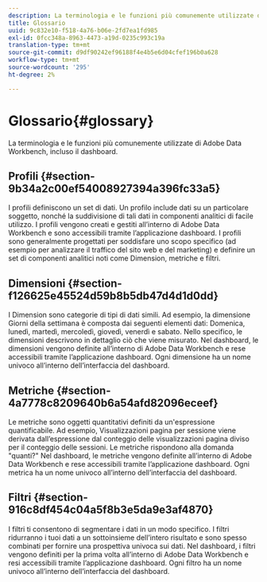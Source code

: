 ```yaml
---
description: La terminologia e le funzioni più comunemente utilizzate di Adobe Data Workbench, incluso il dashboard.
title: Glossario
uuid: 9c832e10-f518-4a76-b06e-2fd7ea1fd985
exl-id: 0fcc348a-8963-4473-a19d-0235c993c19a
translation-type: tm+mt
source-git-commit: d9df90242ef96188f4e4b5e6d04cfef196b0a628
workflow-type: tm+mt
source-wordcount: '295'
ht-degree: 2%

---
```


# Glossario{#glossary}

La terminologia e le funzioni più comunemente utilizzate di Adobe Data Workbench, incluso il dashboard.

## Profili {#section-9b34a2c00ef54008927394a396fc33a5}

I profili definiscono un set di dati. Un profilo include dati su un particolare soggetto, nonché la suddivisione di tali dati in componenti analitici di facile utilizzo. I profili vengono creati e gestiti all’interno di Adobe Data Workbench e sono accessibili tramite l’applicazione dashboard. I profili sono generalmente progettati per soddisfare uno scopo specifico (ad esempio per analizzare il traffico del sito web e del marketing) e definire un set di componenti analitici noti come Dimension, metriche e filtri.

## Dimensioni {#section-f126625e45524d59b8b5db47d4d1d0dd}

I Dimension sono categorie di tipi di dati simili. Ad esempio, la dimensione Giorni della settimana è composta dai seguenti elementi dati: Domenica, lunedì, martedì, mercoledì, giovedì, venerdì e sabato. Nello specifico, le dimensioni descrivono in dettaglio ciò che viene misurato. Nel dashboard, le dimensioni vengono definite all’interno di Adobe Data Workbench e rese accessibili tramite l’applicazione dashboard. Ogni dimensione ha un nome univoco all’interno dell’interfaccia del dashboard.

## Metriche {#section-4a7778c8209640b6a54afd82096eceef}

Le metriche sono oggetti quantitativi definiti da un&#39;espressione quantificabile. Ad esempio, Visualizzazioni pagina per sessione viene derivata dall’espressione dal conteggio delle visualizzazioni pagina diviso per il conteggio delle sessioni. Le metriche rispondono alla domanda &quot;quanti?&quot; Nel dashboard, le metriche vengono definite all’interno di Adobe Data Workbench e rese accessibili tramite l’applicazione dashboard. Ogni metrica ha un nome univoco all’interno dell’interfaccia del dashboard.

## Filtri {#section-916c8df454c04a5f8b3e5da9e3af4870}

I filtri ti consentono di segmentare i dati in un modo specifico. I filtri ridurranno i tuoi dati a un sottoinsieme dell’intero risultato e sono spesso combinati per fornire una prospettiva univoca sui dati. Nel dashboard, i filtri vengono definiti per la prima volta all’interno di Adobe Data Workbench e resi accessibili tramite l’applicazione dashboard. Ogni filtro ha un nome univoco all’interno dell’interfaccia del dashboard.
